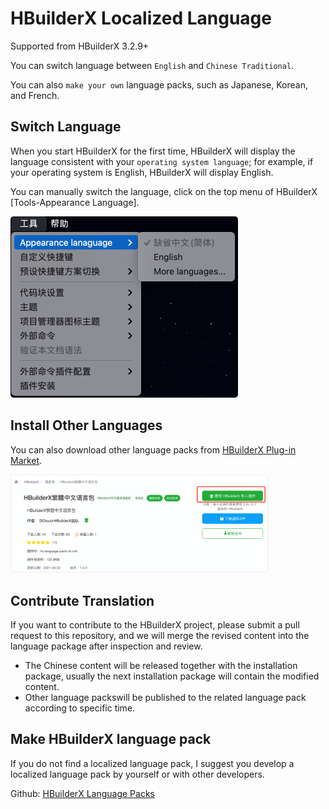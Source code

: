 # HBuilderX Localized Language

Supported from HBuilderX 3.2.9+

You can switch language between `English` and `Chinese Traditional`.

You can also `make your own` language packs, such as Japanese, Korean, and French.

## Switch Language

When you start HBuilderX for the first time, HBuilderX will display the language consistent with your `operating system language`; for example, if your operating system is English, HBuilderX will display English.

You can manually switch the language, click on the top menu of HBuilderX [Tools-Appearance Language].

<img src="/static/snapshots/tutorial/settings/switch_language.png" style="zoom: 50%;border-radius: 10px;" />

## Install Other Languages

You can also download other language packs from [HBuilderX Plug-in Market](https://ext.dcloud.net.cn/?cat1=1&cat2=12&orderBy=UpdatedDate).

<img src="/static/snapshots/tutorial/settings/download_language_pack.png" style="zoom: 40%;border-radius: 10px;border: 1px solid #eee;" />

## Contribute Translation

If you want to contribute to the HBuilderX project, please submit a pull request to this repository, and we will merge the revised content into the language package after inspection and review.

- The Chinese content will be released together with the installation package, usually the next installation package will contain the modified content.
- Other language packs​will be published to the related language pack according to specific time.

## Make HBuilderX language pack

If you do not find a localized language pack, I suggest you develop a localized language pack by yourself or with other developers.

Github: [HBuilderX Language Packs](https://github.com/dcloudio/hbuilderx-language-packs)
